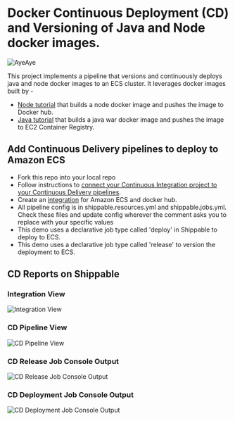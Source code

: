# Docker Continuous Deployment (CD) and Versioning of Java and Node docker images.

![AyeAye](https://github.com/devops-recipes/push-docker-hub/blob/master/public/resources/images/captain.png)

This project implements a pipeline that versions and continuously deploys java and node docker images to an ECS cluster. It leverages 
docker images built by -

- [Node tutorial](https://github.com/devops-recipes/release-single-component) that builds a node docker image and pushes the image to Docker hub.
- [Java tutorial](https://github.com/devops-recipes/ci-java-push-ecr) that builds a java war docker image and pushes the image to EC2 Container Registry.


## Add Continuous Delivery pipelines to deploy to Amazon ECS
* Fork this repo into your local repo
* Follow instructions to [connect your Continuous Integration project to your Continuous Delivery pipelines](http://docs.shippable.com/tutorials/pipelines/connectingCiPipelines/).
* Create an [integration](http://docs.shippable.com/integrations/containerServices/ecs/) for Amazon ECS and docker hub.
* All pipeline config is in shippable.resources.yml and shippable.jobs.yml. Check these files and update config wherever the comment asks you to replace with your specific values
* This demo uses a declarative job type called 'deploy' in Shippable to deploy to ECS.
* This demo uses a declarative job type called 'release' to version the deployment to ECS.

## CD Reports on Shippable

### Integration View
![Integration View](https://github.com/devops-recipes/release-single-component/blob/master/public/resources/images/integration-view.png)

### CD Pipeline View
![CD Pipeline View](https://github.com/devops-recipes/release-multiple-component/blob/master/public/resources/images/pipeline-view.png)

### CD Release Job Console Output
![CD Release Job Console Output](https://github.com/devops-recipes/release-multiple-component/blob/master/public/resources/images/release-job-view.png)

### CD Deployment Job Console Output
![CD Deployment Job Console Output](https://github.com/devops-recipes/release-multiple-component/blob/master/public/resources/images/deploy-job-view.png)
